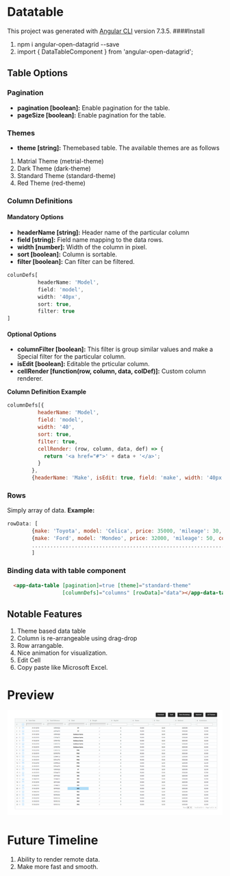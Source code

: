 # Datatable

This project was generated with [Angular CLI](https://github.com/angular/angular-cli) version 7.3.5.
####Install 
1. npm i angular-open-datagrid --save
2. import { DataTableComponent } from 'angular-open-datagrid';



## Table Options
### Pagination
* **pagination [boolean]:** Enable pagination for the table.
* **pageSize [boolean]:** Enable pagination for the table.
### Themes
* **theme [string]:** Themebased table. The available themes are as follows
1. Matrial Theme (metrial-theme)
2. Dark Theme (dark-theme)
3. Standard Theme (standard-theme)
4. Red Theme (red-theme)

### Column Definitions
#### Mandatory Options
* **headerName [string]:** Header name of the particular column
* **field [string]:** Field name mapping to the data rows.
* **width [number]:** Width of the column in pixel.
* **sort [boolean]:** Column is sortable.
* **filter [boolean]:** Can filter can be filtered.

```javascript
colunDefs[          
          headerName: 'Model',
          field: 'model',
          width: '40px',
          sort: true,
          filter: true
]
```
#### Optional Options
* **columnFilter [boolean]:** This filter is group similar values and make a Special filter for the particular column.
* **isEdit [boolean]:** Editable the prticular column.
* **cellRender [function(row, column, data, colDef)]:** Custom column renderer.


**Column Definition Example**
```javascript
columnDefs[{
          headerName: 'Model',
          field: 'model',
          width: '40',
          sort: true,
          filter: true,
          cellRender: (row, column, data, def) => {
            return '<a href="#">' + data + '</a>';
          }
        },
        {headerName: 'Make', isEdit: true, field: 'make', width: '40px'......}]
```

### Rows
Simply array of data.
**Example:**
```javascript
rowData: [
        {make: 'Toyota', model: 'Celica', price: 35000, 'mileage': 30, color: 'red'},
        {make: 'Ford', model: 'Mondeo', price: 32000, 'mileage': 50, color: 'green'},
        .............................................................................
        ]
```
### Binding data with table component
```html
  <app-data-table [pagination]=true [theme]="standard-theme"
                  [columnDefs]="columns" [rowData]="data"></app-data-table>
```

## Notable Features
1. Theme based data table
2. Column is re-arrangeable using drag-drop
3. Row arrangable.
4. Nice animation for visualization.
5. Edit Cell
6. Copy paste like Microsoft Excel.
# Preview
![Preview](/Datatable.png)
# Future Timeline
1. Ability to render remote data.
2. Make more fast and smooth.
